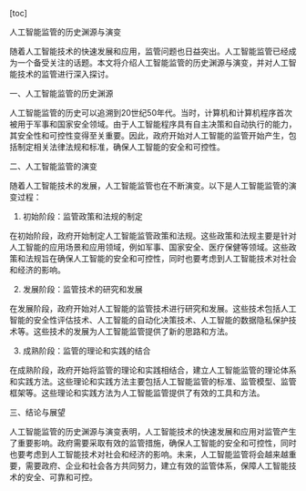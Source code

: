 
[toc]                    
                
                
人工智能监管的历史渊源与演变

随着人工智能技术的快速发展和应用，监管问题也日益突出。人工智能监管已经成为一个备受关注的话题。本文将介绍人工智能监管的历史渊源与演变，并对人工智能技术的监管进行深入探讨。

一、人工智能监管的历史渊源

人工智能监管的历史可以追溯到20世纪50年代。当时，计算机和计算机程序首次被用于军事和国家安全领域。由于人工智能程序具有自主决策和自动执行的能力，其安全性和可控性变得至关重要。因此，政府开始对人工智能的监管开始产生，包括制定相关法律法规和标准，确保人工智能的安全和可控性。

二、人工智能监管的演变

随着人工智能技术的发展，人工智能监管也在不断演变。以下是人工智能监管的演变过程：

1. 初始阶段：监管政策和法规的制定

在初始阶段，政府开始制定人工智能监管政策和法规。这些政策和法规主要是针对人工智能的应用场景和应用领域，例如军事、国家安全、医疗保健等领域。这些政策和法规旨在确保人工智能的安全和可控性，同时也要考虑到人工智能技术对社会和经济的影响。

2. 发展阶段：监管技术的研究和发展

在发展阶段，政府开始对人工智能的监管技术进行研究和发展。这些技术包括人工智能的安全性评估技术、人工智能的自动化决策技术、人工智能的数据隐私保护技术等。这些技术的发展为人工智能监管提供了新的思路和方法。

3. 成熟阶段：监管的理论和实践的结合

在成熟阶段，政府开始将监管的理论和实践相结合，建立人工智能监管的理论体系和实践方法。这些理论和实践方法主要包括人工智能监管的标准、监管模型、监管框架等。这些理论和实践方法为人工智能监管提供了有效的工具和方法。

三、结论与展望

人工智能监管的历史渊源与演变表明，人工智能技术的快速发展和应用对监管产生了重要影响。政府需要采取有效的监管措施，确保人工智能的安全和可控性，同时也要考虑到人工智能技术对社会和经济的影响。未来，人工智能监管将会越来越重要，需要政府、企业和社会各方共同努力，建立有效的监管体系，保障人工智能技术的安全、可靠和可控。

